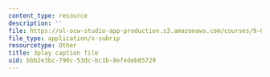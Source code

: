 ```yaml
---
content_type: resource
description: ''
file: https://ol-ocw-studio-app-production.s3.amazonaws.com/courses/9-00-introduction-to-psychology-fall-2004/bbb2e3bc790c53dcbc1b8efedeb85729_10505.vtt
file_type: application/x-subrip
resourcetype: Other
title: 3play caption file
uid: bbb2e3bc-790c-53dc-bc1b-8efedeb85729
---
```

